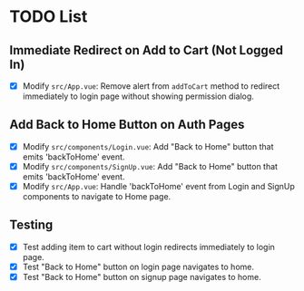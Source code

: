 # TODO List

## Immediate Redirect on Add to Cart (Not Logged In)
- [x] Modify `src/App.vue`: Remove alert from `addToCart` method to redirect immediately to login page without showing permission dialog.

## Add Back to Home Button on Auth Pages
- [x] Modify `src/components/Login.vue`: Add "Back to Home" button that emits 'backToHome' event.
- [x] Modify `src/components/SignUp.vue`: Add "Back to Home" button that emits 'backToHome' event.
- [x] Modify `src/App.vue`: Handle 'backToHome' event from Login and SignUp components to navigate to Home page.

## Testing
- [x] Test adding item to cart without login redirects immediately to login page.
- [x] Test "Back to Home" button on login page navigates to home.
- [x] Test "Back to Home" button on signup page navigates to home.
